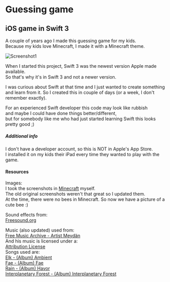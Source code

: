 # Guessing game

## iOS game in Swift 3
A couple of years ago I made this guessing game for my kids.\
Because my kids love Minecraft, I made it with a Minecraft theme.

![Screenshot1](Images/ScreenshotGame-1.png)

When I started this project, Swift 3 was the newest version Apple made available.\
So that's why it's in Swift 3 and not a newer version.

I was curious about Swift at that time and I just wanted to create something\
and learn from it. So I created this in couple of days (or a week, I don't remember exactly).

For an experienced Swift developer this code may look like rubbish\
and maybe I could have done things better/different,\
but for somebody like me who had just started learning Swift this looks pretty good ;)
 
##### Additional info
I don't have a developer account, so this is NOT in Apple's App Store.\
I installed it on my kids their iPad every time they wanted to play with the game.

#### Resources
Images:\
I took the screenshots in [Minecraft](https://www.minecraft.net/en-us/) myself.\
The old original screenshots weren't that great so I updated them.\
At the time, there were no bees in Minecraft.
So now we have a picture of a cute bee :)

Sound effects from:\
[Freesound.org](https://freesound.org)

Music (also updated) used from:\
[Free Music Archive - Artist Meydän](http://freemusicarchive.org/music/Meydan)\
And his music is licensed under a:\
[Attribution License](https://creativecommons.org/licenses/by/4.0/)\
Songs used are:\
[Elk - (Album) Ambient](https://freemusicarchive.org/music/Meydan/Ambient_1860/Elk)\
[Fae - (Album) Fae](https://freemusicarchive.org/music/Meydan/Fae/Fae)\
[Rain - (Album) Havor](https://freemusicarchive.org/music/Meydan/Havor/5-_Rain_1918)\
[Interplanetary Forest - (Album) Interplanetary Forest](https://freemusicarchive.org/music/Meydan/Interplanetary_Forest/Meydn_-_Interplanetary_Forest_-_01_Interplanetary_Forest)


